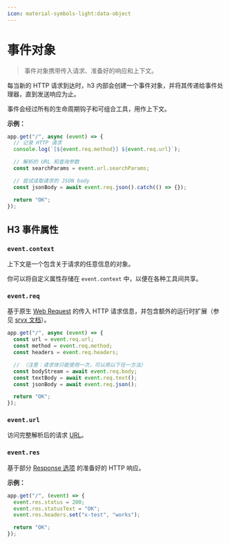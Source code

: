 ```yaml
---
icon: material-symbols-light:data-object
---
```


# 事件对象

> 事件对象携带传入请求、准备好的响应和上下文。

每当新的 HTTP 请求到达时，h3 内部会创建一个事件对象，并将其传递给事件处理器，直到发送响应为止。

事件会经过所有的生命周期钩子和可组合工具，用作上下文。

**示例：**

```js
app.get("/", async (event) => {
  // 记录 HTTP 请求
  console.log(`[${event.req.method}] ${event.req.url}`);

  // 解析的 URL 和查询参数
  const searchParams = event.url.searchParams;

  // 尝试读取请求的 JSON body
  const jsonBody = await event.req.json().catch(() => {});

  return "OK";
});
```

## H3 事件属性

### `event.context`

上下文是一个包含关于请求的任意信息的对象。

你可以将自定义属性存储在 `event.context` 中，以便在各种工具间共享。

### `event.req`

基于原生 [Web Request](https://developer.mozilla.org/en-US/docs/Web/API/Request) 的传入 HTTP 请求信息，并包含额外的运行时扩展（参见 [srvx 文档](https://srvx.unjs.io/guide/handler#additional-properties)）。

```ts
app.get("/", async (event) => {
  const url = event.req.url;
  const method = event.req.method;
  const headers = event.req.headers;

  // （注意：请求体只能使用一次，可以用以下任一方法）
  const bodyStream = await event.req.body;
  const textBody = await event.req.text();
  const jsonBody = await event.req.json();

  return "OK";
});
```

### `event.url`

访问完整解析后的请求 [URL](https://developer.mozilla.org/en-US/docs/Web/API/URL)。

### `event.res`

基于部分 [Response 选项](https://developer.mozilla.org/en-US/docs/Web/API/Response/Response#options) 的准备好的 HTTP 响应。

**示例：**

```ts
app.get("/", (event) => {
  event.res.status = 200;
  event.res.statusText = "OK";
  event.res.headers.set("x-test", "works");

  return "OK";
});
```